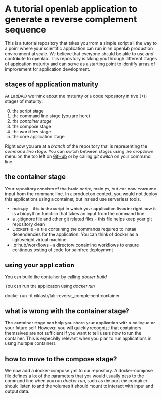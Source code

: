 # A tutorial openlab application to generate a reverse complement sequence
This is a tutorial repository that takes you from a simple script all the way to a point where your scientific application can run in an openlab production environment at scale. We believe that everyone should be able to use *and* contribute to openlab. This repository is taking you through different stages of appication maturity and can serve as a starting point to identify areas of improvement for application development. 

## stages of application maturity
At LabDAO we think about the maturity of a code repository in five (+1) stages of maturity: 

0. the script stage 
1. the command line stage (you are here)
2. *the container stage*
3. the compose stage
4. the workflow stage
5. the core application stage 

Right now you are at a *branch* of the repository that is representing the *command line stage*. You can switch between stages using the dropdown menu on the top left on [GitHub](https://github.com/labdao/lab-reverse_complement) or by calling *git switch* on your command line.

## the container stage
Your repository consists of the basic script, main.py, but can now consume input from the command line. In a production context, you would not deploy this applications using a container, but instead use serverless tools.
* main.py - this is the script in which your application lives in; right now it is a biopython function that takes an input from the command line
* a .gitignore file and other git related files - this file helps keep your [git](https://lab.github.com/githubtraining/introduction-to-github) repository clean
* Dockerfile - a file containing the commands required to install dependencies for the application. You can think of docker as a lightweight virtual machine.
* .github/workflows - a directory conainting workflows to ensure continous testing of code for painfree deployment

## using your application
You can build the container by calling *docker build* 

You can run the application using *docker run*

docker run -it niklastr/lab-reverse_complement:container

## what is wrong with the container stage?
The container stage can help you share your application with a collegue or your future self. However, you will quickly recognize that containers themselves are not sufficient if you want to tell users *how* to run the container. This is especially relevant when you plan to run applications in using multiple containers.

## how to move to the compose stage?
We now add a docker-compose.yml to our repository. A docker-compose file defines a lot of the parameters that you would usually pass to the command line when you run *docker run*, such as the port the container should listen to and the volumes it should mount to interact with input and output data.



